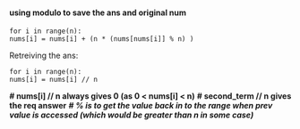 ####  using modulo to save the ans and original num
```
for i in range(n):
nums[i] = nums[i] + (n * (nums[nums[i]] % n) )
```
Retreiving the ans:
```
for i in range(n):
nums[i] = nums[i] // n
```
**# nums[i] // n always gives 0 (as 0 < nums[i] < n)**
**# second_term // n gives the req answer**
***# % is to get the value back in to the range when prev value is accessed (which would be greater than n in some case)***
​